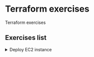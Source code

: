 # Terraform exercises
Terraform exercises

## Exercises list

<details>
<summary>Deploy EC2 instance</summary>

**Task:**
- deploy EC2 instance with Terraform

**Directory**: `deploy-ec2`
<details>
<summary>Create configuration file</summary>

```bash
touch server.tf
```
</details>

<details>
<summary>Use AWS provider</summary>

```hcl
provider "aws" {
  region = "eu-central-1"
}
```
</details>

<details>
<summary>Add AWS AMI Datasource</summary>

- use `data "<PROVIDER>_<DATASOURCE_TYPE>" "<NAME>" {}` syntax
</details>

<details>
<summary>Add EC2 instance</summary>

- use `resource "<PROVIDER>_<RESOURCE_TYPE>" "<LOCAL_NAME>" {}` syntax
- use arguments:
  - `ami` use datasource reference syntax - `data.<PROVIDER>_<TYPE>.<NAME>.<ATTRIBUTE>`
  - `instance_type`
</details>

<details>
<summary>Initialize providers</summary>

```bash
terraform init
```
</details>

<details>
<summary>Plan deployment</summary>

```bash
terraform plan
```
</details>

<details>
<summary>Apply deployment</summary>

```bash
terraform apply
```
</details>

<details>
<summary>Destroy deployment</summary>

```bash
terraform destroy
```
</details>
</details>
